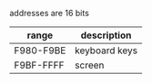 addresses are 16 bits

| range | description |
| - | - |
| F980-F9BE | keyboard keys |
| F9BF-FFFF | screen |
